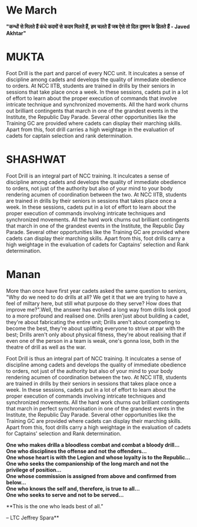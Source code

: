 
# We March

**"कन्धों से मिलते हैं कंधे कदमों से कदम मिलते हैं,
   हम चलते हैं जब ऐसे तो दिल दुश्मन के हिलते हैं     -  Javed Akhtar"**
   
# MUKTA   
   
Foot Drill is the part and parcel of every NCC unit. It inculcates a sense of discipline among cadets and develops the quality of immediate obedience to orders. At NCC IITB, students are trained in drills by their seniors in sessions that take place once a week. In these sessions, cadets put in a lot of effort to learn about the proper execution of commands that involve intricate technique and synchronized movements. All the hard work churns out brilliant contingents that march in one of the grandest events in the Institute, the Republic Day Parade. Several other opportunities like the Training GC are provided where cadets can display their marching skills. Apart from this, foot drill carries a high weightage in the evaluation of cadets for captain selection and rank determination. 



# SHASHWAT

Foot Drill is an integral part of NCC training. It inculcates a sense of discipline among cadets and develops the quality of immediate obedience to orders, not just of the authority but also of your mind to your body rendering acumen of coordination between the two. At NCC IITB, students are trained in drills by their seniors in sessions that takes place once a week. In these sessions, cadets put in a lot of effort to learn about the proper execution of commands involving intricate techniques and synchronized movements. All the hard work churns out brilliant contingents that march in one of the grandest events in the Institute, the Republic Day Parade. Several other opportunities like the Training GC are provided where cadets can display their marching skills. Apart from this, foot drills carry a high weightage in the evaluation of cadets for Captains' selection and Rank determination. 

# Manan

More than once have first year cadets asked the same question to seniors, "Why do we need to do drills at all? We get it that we are trying to have a feel of miltary here, but still what purpose do they serve? How does that improve me?".Well, the answer has evolved a long way from drills look good to a more profound and realised one. Drills aren'just about building a cadet, they're about fabricating the entire unit; Drills aren't about competing to become the best, they're about uplifting everyone to strive at par with the best; Drills aren't only about physical fitness, they're about realising that if even one of the person in a team is weak, one's gonna lose, both in the theatre of drill as well as the war.

Foot Drill is thus an integral part of NCC training. It inculcates a sense of discipline among cadets and develops the quality of immediate obedience to orders, not just of the authority but also of your mind to your body rendering acumen of coordination between the two. At NCC IITB, students are trained in drills by their seniors in sessions that takes place once a week. In these sessions, cadets put in a lot of effort to learn about the proper execution of commands involving intricate techniques and synchronized movements. All the hard work churns out brilliant contingents that march in perfect synchronisation in one of the grandest events in the Institute, the Republic Day Parade. Several other opportunities like the Training GC are provided where cadets can display their marching skills. Apart from this, foot drills carry a high weightage in the evaluation of cadets for Captains' selection and Rank determination. 

**One who makes drilla a bloodless combat and combat a bloody drill…<br>
One who disciplines the offense and not the offenders…<br>
One whose heart is with the Legion and whose loyalty is to the Republic…<br>
One who seeks the companionship of the long march and not the privilege of position…<br>
One whose commission is assigned from above and confirmed from below…<br>
One who knows the self and, therefore, is true to all…<br>
One who seeks to serve and not to be served…**<br>

**This is the one who leads best of all.”<br>

– LTC Jeffrey Spara**
